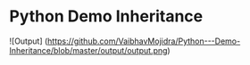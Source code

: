 # Python Demo Inheritance

![Output] (https://github.com/VaibhavMojidra/Python---Demo-Inheritance/blob/master/output/output.png)
